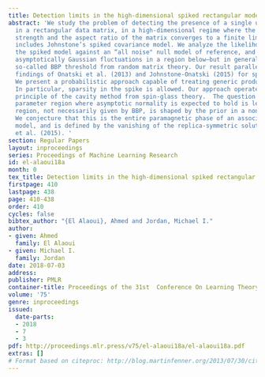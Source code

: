 ```yaml
---
title: Detection limits in the high-dimensional spiked rectangular model
abstract: 'We study the problem of detecting the presence of a single unknown spike
  in a rectangular data matrix, in a high-dimensional regime where the spike has fixed
  strength and the aspect ratio of the matrix converges to a finite limit. This setup
  includes Johnstone’s spiked covariance model. We analyze the likelihood ratio of
  the spiked model against an “all noise" null model of reference, and show it has
  asymptotically Gaussian fluctuations in a region below—but in general not up to—the
  so-called BBP threshold from random matrix theory. Our result parallels earlier
  findings of Onatski et al. (2013) and Johnstone-Onatski (2015) for spherical spikes.
  We present a probabilistic approach capable of treating generic product priors.
  In particular, sparsity in the spike is allowed. Our approach operates through the
  principle of the cavity method from spin-glass theory.  The question of the maximal
  parameter region where asymptotic normality is expected to hold is left open. This
  region, not necessarily given by BBP, is shaped by the prior in a non-trivial way.
  We conjecture that this is the entire paramagnetic phase of an associated spin-glass
  model, and is defined by the vanishing of the replica-symmetric solution of Lesieur
  et al. (2015). '
section: Regular Papers
layout: inproceedings
series: Proceedings of Machine Learning Research
id: el-alaoui18a
month: 0
tex_title: Detection limits in the high-dimensional spiked rectangular model
firstpage: 410
lastpage: 438
page: 410-438
order: 410
cycles: false
bibtex_author: "{El Alaoui}, Ahmed and Jordan, Michael I."
author:
- given: Ahmed
  family: El Alaoui
- given: Michael I.
  family: Jordan
date: 2018-07-03
address: 
publisher: PMLR
container-title: Proceedings of the 31st  Conference On Learning Theory
volume: '75'
genre: inproceedings
issued:
  date-parts:
  - 2018
  - 7
  - 3
pdf: http://proceedings.mlr.press/v75/el-alaoui18a/el-alaoui18a.pdf
extras: []
# Format based on citeproc: http://blog.martinfenner.org/2013/07/30/citeproc-yaml-for-bibliographies/
---
```

